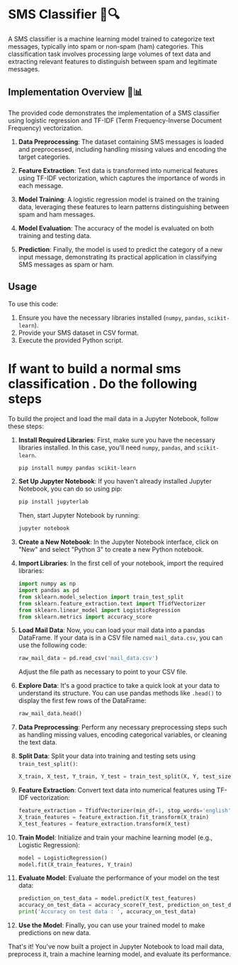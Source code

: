 

# SMS Classifier 📱🔍

A SMS classifier is a machine learning model trained to categorize text messages, typically into spam or non-spam (ham) categories. This classification task involves processing large volumes of text data and extracting relevant features to distinguish between spam and legitimate messages.

## Implementation Overview 🧠📊

The provided code demonstrates the implementation of a SMS classifier using logistic regression and TF-IDF (Term Frequency-Inverse Document Frequency) vectorization. 

1. **Data Preprocessing**: The dataset containing SMS messages is loaded and preprocessed, including handling missing values and encoding the target categories.

2. **Feature Extraction**: Text data is transformed into numerical features using TF-IDF vectorization, which captures the importance of words in each message.

3. **Model Training**: A logistic regression model is trained on the training data, leveraging these features to learn patterns distinguishing between spam and ham messages.

4. **Model Evaluation**: The accuracy of the model is evaluated on both training and testing data.

5. **Prediction**: Finally, the model is used to predict the category of a new input message, demonstrating its practical application in classifying SMS messages as spam or ham.

## Usage

To use this code:

1. Ensure you have the necessary libraries installed (`numpy`, `pandas`, `scikit-learn`).
2. Provide your SMS dataset in CSV format.
3. Execute the provided Python script.

# If want to build a normal sms classification . Do the following steps

To build the project and load the mail data in a Jupyter Notebook, follow these steps:

1. **Install Required Libraries**: First, make sure you have the necessary libraries installed. In this case, you'll need `numpy`, `pandas`, and `scikit-learn`.

   ```bash
   pip install numpy pandas scikit-learn
   ```

2. **Set Up Jupyter Notebook**: If you haven't already installed Jupyter Notebook, you can do so using pip:

   ```bash
   pip install jupyterlab
   ```

   Then, start Jupyter Notebook by running:

   ```bash
   jupyter notebook
   ```

3. **Create a New Notebook**: In the Jupyter Notebook interface, click on "New" and select "Python 3" to create a new Python notebook.

4. **Import Libraries**: In the first cell of your notebook, import the required libraries:

   ```python
   import numpy as np
   import pandas as pd
   from sklearn.model_selection import train_test_split
   from sklearn.feature_extraction.text import TfidfVectorizer
   from sklearn.linear_model import LogisticRegression
   from sklearn.metrics import accuracy_score
   ```

5. **Load Mail Data**: Now, you can load your mail data into a pandas DataFrame. If your data is in a CSV file named `mail_data.csv`, you can use the following code:

   ```python
   raw_mail_data = pd.read_csv('mail_data.csv')
   ```

   Adjust the file path as necessary to point to your CSV file.

6. **Explore Data**: It's a good practice to take a quick look at your data to understand its structure. You can use pandas methods like `.head()` to display the first few rows of the DataFrame:

   ```python
   raw_mail_data.head()
   ```

7. **Data Preprocessing**: Perform any necessary preprocessing steps such as handling missing values, encoding categorical variables, or cleaning the text data.

8. **Split Data**: Split your data into training and testing sets using `train_test_split()`:

   ```python
   X_train, X_test, Y_train, Y_test = train_test_split(X, Y, test_size=0.2, random_state=3)
   ```

9. **Feature Extraction**: Convert text data into numerical features using TF-IDF vectorization:

   ```python
   feature_extraction = TfidfVectorizer(min_df=1, stop_words='english', lowercase=True)
   X_train_features = feature_extraction.fit_transform(X_train)
   X_test_features = feature_extraction.transform(X_test)
   ```

10. **Train Model**: Initialize and train your machine learning model (e.g., Logistic Regression):

    ```python
    model = LogisticRegression()
    model.fit(X_train_features, Y_train)
    ```

11. **Evaluate Model**: Evaluate the performance of your model on the test data:

    ```python
    prediction_on_test_data = model.predict(X_test_features)
    accuracy_on_test_data = accuracy_score(Y_test, prediction_on_test_data)
    print('Accuracy on test data : ', accuracy_on_test_data)
    ```

12. **Use the Model**: Finally, you can use your trained model to make predictions on new data.

That's it! You've now built a project in Jupyter Notebook to load mail data, preprocess it, train a machine learning model, and evaluate its performance.
